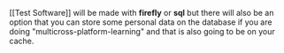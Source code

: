 [[Test Software]]
will be made with __firefly__ or __sql__ but there will also be an option that you can store some personal data on the database if you are doing "multicross-platform-learning"  and that is also going to be on your cache.


